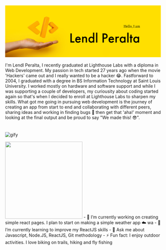 ![banner](https://github.com/janlendl/myPorfolio/blob/main/frontend/public/banner_lendl.png)

I'm Lendl Peralta, I recently graduated at Lighthouse Labs with a diploma in Web Development. My passion in tech started 27 years ago when the movie 'Hackers' came out and I really wanted to be a hacker 😂. Fastforward to 2004, I graduated with a degree in BS Information Technology at Saint Louis University. I worked mostly on hardware and software support and while I was supporting a couple of developers, my curiousity about coding started again so that's when I decided to enroll at Lighthouse Labs to sharpen my skills. What got me going in pursuing web development is the journey of creating an app from start to end and collaborating with different peers, sharing ideas and working in finding bugs 🐞 then get that 'aha!' moment and looking at the final output and be proud to say "We made this! 😎". 
#

![gify](https://media3.giphy.com/media/uB86ZyWQsnFSGYe2sA/giphy.gif)

<img src="https://media3.giphy.com/media/uB86ZyWQsnFSGYe2sA/giphy.gif" width="250" height="250" frameBorder="0" />
- 🔭 I’m currently working on creating simple react pages. I plan to start on making a simple weather app ☁️ wa
- 🌱 I’m currently learning to improve my ReactJS skills
- 💬 Ask me about Javascript, Node.JS, ReactJS, Git methodology
- ⚡ Fun fact: I enjoy outdoor activities. I love biking on trails, hiking and fly fishing
